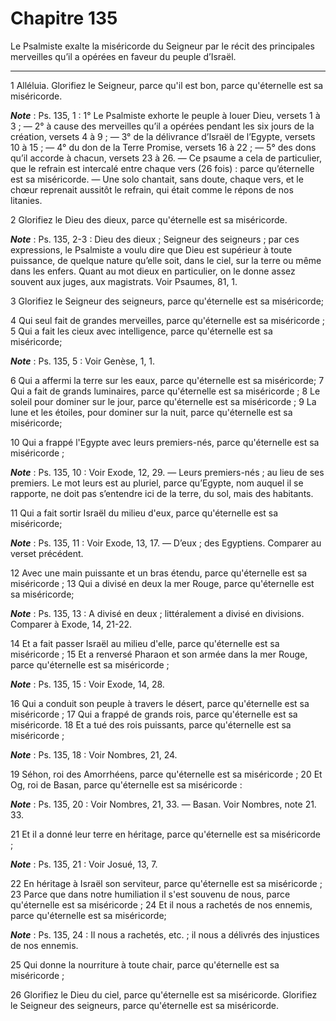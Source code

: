 # Chapitre 135

Le Psalmiste exalte la miséricorde du Seigneur par le récit des principales merveilles qu’il a opérées en faveur du peuple d’Israël.

***

1 Alléluia. Glorifiez le Seigneur, parce qu'il est bon, parce qu'éternelle est sa miséricorde.

***Note*** :  Ps. 135, 1 : 1° Le Psalmiste exhorte le peuple à louer Dieu, versets 1 à 3 ; ― 2° à cause des merveilles qu’il a opérées pendant les six jours de la création, versets 4 à 9 ; ― 3° de la délivrance d’Israël de l’Egypte, versets 10 à 15 ; ― 4° du don de la Terre Promise, versets 16 à 22 ; ― 5° des dons qu’il accorde à chacun, versets 23 à 26. ― Ce psaume a cela de particulier, que le refrain est intercalé entre chaque vers (26 fois) : parce qu’éternelle est sa miséricorde. ― Une solo chantait, sans doute, chaque vers, et le chœur reprenait aussitôt le refrain, qui était comme le répons de nos litanies.

2 Glorifiez le Dieu des dieux, parce qu'éternelle est sa miséricorde.

***Note*** :  Ps. 135, 2-3 : Dieu des dieux ; Seigneur des seigneurs ; par ces expressions, le Psalmiste a voulu dire que Dieu est supérieur à toute puissance, de quelque nature qu’elle soit, dans le ciel, sur la terre ou même dans les enfers. Quant au mot dieux en particulier, on le donne assez souvent aux juges, aux magistrats. Voir Psaumes, 81, 1.

3 Glorifiez le Seigneur des seigneurs, parce qu'éternelle est sa miséricorde;


4 Qui seul fait de grandes merveilles, parce qu'éternelle est sa miséricorde ; 5 Qui a fait les cieux avec intelligence, parce qu'éternelle est sa miséricorde;

***Note*** :  Ps. 135, 5 : Voir Genèse, 1, 1.

6 Qui a affermi la terre sur les eaux, parce qu'éternelle est sa miséricorde; 7 Qui a fait de grands luminaires, parce qu'éternelle est sa miséricorde ; 8 Le soleil pour dominer sur le jour, parce qu'éternelle est sa miséricorde ; 9 La lune et les étoiles, pour dominer sur la nuit, parce qu'éternelle est sa miséricorde;


10 Qui a frappé l'Egypte avec leurs premiers-nés, parce qu'éternelle est sa miséricorde ;

***Note*** :  Ps. 135, 10 : Voir Exode, 12, 29. ― Leurs premiers-nés ; au lieu de ses premiers. Le mot leurs est au pluriel, parce qu’Egypte, nom auquel il se rapporte, ne doit pas s’entendre ici de la terre, du sol, mais des habitants.

11 Qui a fait sortir Israël du milieu d'eux, parce qu'éternelle est sa miséricorde;

***Note*** :  Ps. 135, 11 : Voir Exode, 13, 17. ― D’eux ; des Egyptiens. Comparer au verset précédent.

12 Avec une main puissante et un bras étendu, parce qu'éternelle est sa miséricorde ; 13 Qui a divisé en deux la mer Rouge, parce qu'éternelle est sa miséricorde;

***Note*** :  Ps. 135, 13 : A divisé en deux ; littéralement a divisé en divisions. Comparer à Exode, 14, 21-22.

14 Et a fait passer Israël au milieu d'elle, parce qu'éternelle est sa miséricorde ; 15 Et a renversé Pharaon et son armée dans la mer Rouge, parce qu'éternelle est sa miséricorde ;

***Note*** :  Ps. 135, 15 : Voir Exode, 14, 28.

16 Qui a conduit son peuple à travers le désert, parce qu'éternelle est sa miséricorde ; 17 Qui a frappé de grands rois, parce qu'éternelle est sa miséricorde. 18 Et a tué des rois puissants, parce qu'éternelle est sa miséricorde ;

***Note*** :  Ps. 135, 18 : Voir Nombres, 21, 24.

19 Séhon, roi des Amorrhéens, parce qu'éternelle est sa miséricorde ; 20 Et Og, roi de Basan, parce qu'éternelle est sa miséricorde :

***Note*** :  Ps. 135, 20 : Voir Nombres, 21, 33. ― Basan. Voir Nombres, note 21. 33.

21 Et il a donné leur terre en héritage, parce qu'éternelle est sa miséricorde ;

***Note*** :  Ps. 135, 21 : Voir Josué, 13, 7.

22 En héritage à Israël son serviteur, parce qu'éternelle est sa miséricorde ; 23 Parce que dans notre humiliation il s'est souvenu de nous, parce qu'éternelle est sa miséricorde ; 24 Et il nous a rachetés de nos ennemis, parce qu'éternelle est sa miséricorde;

***Note*** :  Ps. 135, 24 : Il nous a rachetés, etc. ; il nous a délivrés des injustices de nos ennemis.

25 Qui donne la nourriture à toute chair, parce qu'éternelle est sa miséricorde ;


26 Glorifiez le Dieu du ciel, parce qu'éternelle est sa miséricorde. Glorifiez le Seigneur des seigneurs, parce qu'éternelle est sa miséricorde.

